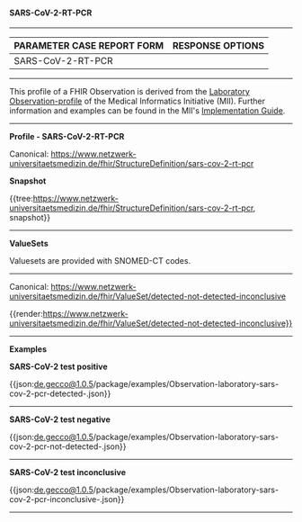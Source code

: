 #### SARS-CoV-2-RT-PCR

---

| PARAMETER CASE REPORT FORM | RESPONSE OPTIONS |
|--------------|-----------|
| SARS-CoV-2-RT-PCR |  | 

---

This profile of a FHIR Observation is derived from the [Laboratory Observation-profile](https://simplifier.net/packages/de.medizininformatikinitiative.kerndatensatz.laborbefund/1.0.6/files/388074) of the Medical Informatics Initiative (MII). Further information and examples can be found in the MII's [Implementation Guide](https://simplifier.net/guide/LaborbefundinderMedizininformatik-Initiative/Observation).

---

**Profile - SARS-CoV-2-RT-PCR**

Canonical: https://www.netzwerk-universitaetsmedizin.de/fhir/StructureDefinition/sars-cov-2-rt-pcr

**Snapshot**

{{tree:https://www.netzwerk-universitaetsmedizin.de/fhir/StructureDefinition/sars-cov-2-rt-pcr, snapshot}}

---

**ValueSets**

Valuesets are provided with SNOMED-CT codes.

---

Canonical: https://www.netzwerk-universitaetsmedizin.de/fhir/ValueSet/detected-not-detected-inconclusive

{{render:https://www.netzwerk-universitaetsmedizin.de/fhir/ValueSet/detected-not-detected-inconclusive}}

---

**Examples**

**SARS-CoV-2 test positive**
<br>

{{json:de.gecco@1.0.5/package/examples/Observation-laboratory-sars-cov-2-pcr-detected-.json}} 

---

**SARS-CoV-2 test negative**
<br>

{{json:de.gecco@1.0.5/package/examples/Observation-laboratory-sars-cov-2-pcr-not-detected-.json}} 

---

**SARS-CoV-2 test inconclusive**
<br>

{{json:de.gecco@1.0.5/package/examples/Observation-laboratory-sars-cov-2-pcr-inconclusive-.json}}   

---
